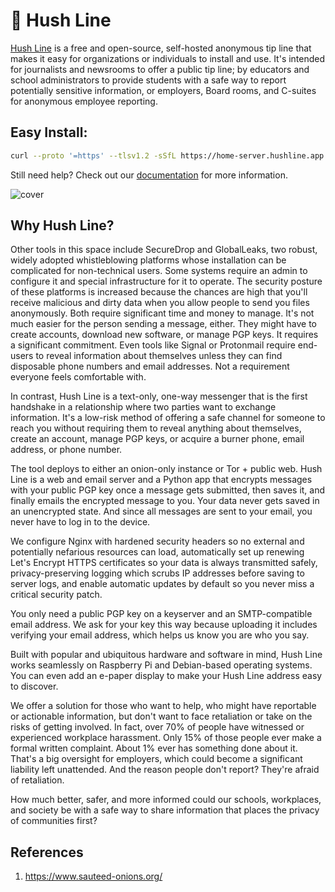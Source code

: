 # 🤫 Hush Line

[Hush Line](https://hushline.app) is a free and open-source, self-hosted anonymous tip line that makes it easy for organizations or individuals to install and use. It's intended for journalists and newsrooms to offer a public tip line; by educators and school administrators to provide students with a safe way to report potentially sensitive information, or employers, Board rooms, and C-suites for anonymous employee reporting.

## Easy Install:

```bash
curl --proto '=https' --tlsv1.2 -sSfL https://home-server.hushline.app | bash
```

Still need help? Check out our [documentation](https://scidsg.github.io/hushline-docs/book/intro.html) for more information.

![cover](https://github.com/scidsg/hushline/assets/28545431/31180813-f142-4f04-be23-4ffb04fc282c)

## Why Hush Line?

Other tools in this space include SecureDrop and GlobalLeaks, two robust, widely adopted whistleblowing platforms whose installation can be complicated for non-technical users. Some systems require an admin to configure it and special infrastructure for it to operate. The security posture of these platforms is increased because the chances are high that you'll receive malicious and dirty data when you allow people to send you files anonymously. Both require significant time and money to manage. It's not much easier for the person sending a message, either. They might have to create accounts, download new software, or manage PGP keys. It requires a significant commitment. Even tools like Signal or Protonmail require end-users to reveal information about themselves unless they can find disposable phone numbers and email addresses. Not a requirement everyone feels comfortable with.

In contrast, Hush Line is a text-only, one-way messenger that is the first handshake in a relationship where two parties want to exchange information. It's a low-risk method of offering a safe channel for someone to reach you without requiring them to reveal anything about themselves, create an account, manage PGP keys, or acquire a burner phone, email address, or phone number.

The tool deploys to either an onion-only instance or Tor + public web. Hush Line is a web and email server and a Python app that encrypts messages with your public PGP key once a message gets submitted, then saves it, and finally emails the encrypted message to you. Your data never gets saved in an unencrypted state. And since all messages are sent to your email, you never have to log in to the device.

We configure Nginx with hardened security headers so no external and potentially nefarious resources can load, automatically set up renewing Let's Encrypt HTTPS certificates so your data is always transmitted safely, privacy-preserving logging which scrubs IP addresses before saving to server logs, and enable automatic updates by default so you never miss a critical security patch.

You only need a public PGP key on a keyserver and an SMTP-compatible email address. We ask for your key this way because uploading it includes verifying your email address, which helps us know you are who you say.

Built with popular and ubiquitous hardware and software in mind, Hush Line works seamlessly on Raspberry Pi and Debian-based operating systems. You can even add an e-paper display to make your Hush Line address easy to discover.

We offer a solution for those who want to help, who might have reportable or actionable information, but don't want to face retaliation or take on the risks of getting involved. In fact, over 70% of people have witnessed or experienced workplace harassment. Only 15% of those people ever make a formal written complaint. About 1% ever has something done about it. That's a big oversight for employers, which could become a significant liability left unattended. And the reason people don't report? They're afraid of retaliation.

How much better, safer, and more informed could our schools, workplaces, and society be with a safe way to share information that places the privacy of  communities first?

## References

1. https://www.sauteed-onions.org/
